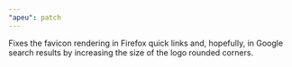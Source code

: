 ```yaml
---
"apeu": patch
---
```


Fixes the favicon rendering in Firefox quick links and, hopefully, in Google search results by increasing the size of the logo rounded corners.
